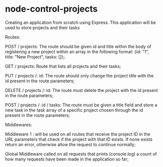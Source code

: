 # node-control-projects
 Creating an application from scratch using Express.  This application will be used to store projects and their tasks

Routes:


POST / projects: The route should be given id and title within the body of registering a new project within an array in the following format: {id: "1", title: "New Project", tasks: []};.

GET / projects: Route that lists all projects and their tasks;

PUT / projects /: id: The route should only change the project title with the id present in the route parameters;

DELETE / projects /: id: The route must delete the project with the id present in the route parameters;

POST / projects /: id / tasks: The route must be given a title field and store a new task in the task array of a specific project chosen through the id present in the route parameters;


Middlewares:


Middleware 1 : will be used on all routes that receive the project ID in the URL parameters that check if the project with that ID exists. If none exists return an error, otherwise allow the request to continue normally;

Global Middleware called on all requests that prints (console.log) a count of how many requests have been made in the application so far;
